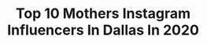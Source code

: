 ---
title: Top 10 Mothers Instagram Influencers In Dallas In 2020
description: >-
  Find top mothers Instagram influencers in Dallas in 2020. Most popular hashtags: #dallas #happymothersday #love #mothersday.
platform: Instagram
profiles:
  - username: "iinkstar_pinkyy"
    fullname: >-
      Pinkyy Montana❣️
    location: "United States"
    followers: 139266
    engagement: 130
    commentsToLikes: 0.038612
    id: ck8szkvedou700j78u9jkqdoo
    verified: false
    hashtags: "#single, #onlyfans, #moodall2020, #newset"
  - username: "spencercrofoot"
    fullname: >-
      Spencer Crofoot
    location: "United States"
    followers: 46441
    engagement: 1377
    commentsToLikes: 0.030676
    id: ckap4o7an84qo0i785v8xmwxr
    verified: false
    hashtags: "#smile, #motivational, #cool, #great"
  - username: "deecorseytattoos"
    fullname: >-
      D E R E K   C O R S E Y
    location: "United States"
    followers: 10417
    engagement: 547
    commentsToLikes: 0.047381
    id: ck9wdxqs1hqua0j78altw3va1
    verified: false
    hashtags: "#mothersday, #texastattoos, #dallastexas, #happymothersday"
  - username: "mommadeesimmons"
    fullname: >-
      Dee Simmons
    location: "United States"
    followers: 29741
    engagement: 297
    commentsToLikes: 0.041885
    id: ck55mbz6i3mj40i11eicdkwg4
    verified: false
    hashtags: "#hngm, #zulily, #bravotv, #mommadee"
  - username: "charmazing_1"
    fullname: >-
      Charmaine Christie-Primo
    location: "United States"
    followers: 2437
    engagement: 907
    commentsToLikes: 0.095293
    id: ck8sw2ns1dkc00j789ypwkidh
    verified: false
    hashtags: "#dallas, #positivevibes, #dontrushchallenge, #dimples"
  - username: "shenovaweirdo"
    fullname: >-
      she nova ☾⋱
    location: "United States"
    followers: 21022
    engagement: 247
    commentsToLikes: 0.076920
    id: ck5zja892h8a20i142c06r36d
    verified: false
    hashtags: "#washyourhands, #gearreview, #shenovaweirdo, #producer"
  - username: "ty_static"
    fullname: >-
      Ty Cain, The Model
    location: "United States"
    followers: 6096
    engagement: 683
    commentsToLikes: 0.072734
    id: ck8syrsdglra40j78honc5wab
    verified: false
    hashtags: "#amazing, #phenomenalwoman, #skin, #bday"
  - username: "krystlestarrwars"
    fullname: >-
      🌟Krystle Starr 🌟
    location: "United States"
    followers: 77767
    engagement: 293
    commentsToLikes: 0.021911
    id: ck6tm051l6ych0j71piv98080
    verified: false
    hashtags: "#whackedem, #texasgirl, #cosplaygirl, #leaguecosplay"
  - username: "jeenawilder"
    fullname: >-
      Motherhood & Adoption
    location: "United States"
    followers: 13816
    engagement: 1201
    commentsToLikes: 0.036335
    id: ck9wopr5n633e0j784k34lijv
    verified: false
    hashtags: "#mommy, #ketolife, #drinkwater, #ldsfamian"
  - username: "theempoweredtherapist"
    fullname: >-
      The Empowered Therapist
    location: "United States"
    followers: 38042
    engagement: 349
    commentsToLikes: 0.026294
    id: ck13bn7e7w8mi0i19w1wjxnnm
    verified: false
    hashtags: "#hurt, #capacity, #courses, #breath"
---